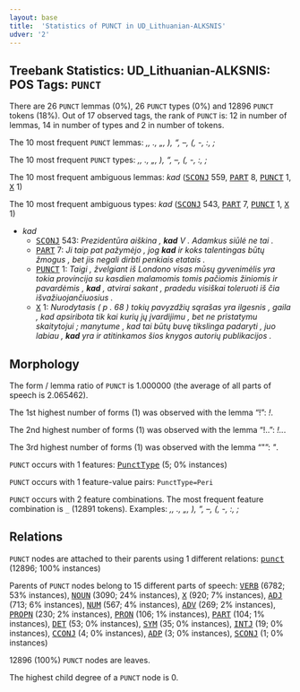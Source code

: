 ```yaml
---
layout: base
title:  'Statistics of PUNCT in UD_Lithuanian-ALKSNIS'
udver: '2'
---
```


## Treebank Statistics: UD_Lithuanian-ALKSNIS: POS Tags: `PUNCT`

There are 26 `PUNCT` lemmas (0%), 26 `PUNCT` types (0%) and 12896 `PUNCT` tokens (18%).
Out of 17 observed tags, the rank of `PUNCT` is: 12 in number of lemmas, 14 in number of types and 2 in number of tokens.

The 10 most frequent `PUNCT` lemmas: <em>,, ., „, ), “, –, (, -, :, ;</em>

The 10 most frequent `PUNCT` types:  <em>,, ., „, ), “, –, (, -, :, ;</em>

The 10 most frequent ambiguous lemmas: <em>kad</em> (<tt><a href="lt_alksnis-pos-SCONJ.html">SCONJ</a></tt> 559, <tt><a href="lt_alksnis-pos-PART.html">PART</a></tt> 8, <tt><a href="lt_alksnis-pos-PUNCT.html">PUNCT</a></tt> 1, <tt><a href="lt_alksnis-pos-X.html">X</a></tt> 1)

The 10 most frequent ambiguous types:  <em>kad</em> (<tt><a href="lt_alksnis-pos-SCONJ.html">SCONJ</a></tt> 543, <tt><a href="lt_alksnis-pos-PART.html">PART</a></tt> 7, <tt><a href="lt_alksnis-pos-PUNCT.html">PUNCT</a></tt> 1, <tt><a href="lt_alksnis-pos-X.html">X</a></tt> 1)


* <em>kad</em>
  * <tt><a href="lt_alksnis-pos-SCONJ.html">SCONJ</a></tt> 543: <em>Prezidentūra aiškina , <b>kad</b> V . Adamkus siūlė ne tai .</em>
  * <tt><a href="lt_alksnis-pos-PART.html">PART</a></tt> 7: <em>Ji taip pat pažymėjo , jog <b>kad</b> ir koks talentingas būtų žmogus , bet jis negali dirbti penkiais etatais .</em>
  * <tt><a href="lt_alksnis-pos-PUNCT.html">PUNCT</a></tt> 1: <em>Taigi , žvelgiant iš Londono visas mūsų gyvenimėlis yra tokia provincija su kasdien malamomis tomis pačiomis žiniomis ir pavardėmis , <b>kad</b> , atvirai sakant , pradedu visiškai toleruoti iš čia išvažiuojančiuosius .</em>
  * <tt><a href="lt_alksnis-pos-X.html">X</a></tt> 1: <em>Nurodytasis ( p . 68 ) tokių pavyzdžių sąrašas yra ilgesnis , gaila , kad apsiribota tik kai kurių jų įvardijimu , bet ne pristatymu skaitytojui ; manytume , kad tai būtų buvę tikslinga padaryti , juo labiau , <b>kad</b> yra ir atitinkamos šios knygos autorių publikacijos .</em>

## Morphology

The form / lemma ratio of `PUNCT` is 1.000000 (the average of all parts of speech is 2.065462).

The 1st highest number of forms (1) was observed with the lemma “!”: <em>!</em>.

The 2nd highest number of forms (1) was observed with the lemma “!..”: <em>!..</em>.

The 3rd highest number of forms (1) was observed with the lemma “"”: <em>"</em>.

`PUNCT` occurs with 1 features: <tt><a href="lt_alksnis-feat-PunctType.html">PunctType</a></tt> (5; 0% instances)

`PUNCT` occurs with 1 feature-value pairs: `PunctType=Peri`

`PUNCT` occurs with 2 feature combinations.
The most frequent feature combination is `_` (12891 tokens).
Examples: <em>,, ., „, ), “, –, (, -, :, ;</em>


## Relations

`PUNCT` nodes are attached to their parents using 1 different relations: <tt><a href="lt_alksnis-dep-punct.html">punct</a></tt> (12896; 100% instances)

Parents of `PUNCT` nodes belong to 15 different parts of speech: <tt><a href="lt_alksnis-pos-VERB.html">VERB</a></tt> (6782; 53% instances), <tt><a href="lt_alksnis-pos-NOUN.html">NOUN</a></tt> (3090; 24% instances), <tt><a href="lt_alksnis-pos-X.html">X</a></tt> (920; 7% instances), <tt><a href="lt_alksnis-pos-ADJ.html">ADJ</a></tt> (713; 6% instances), <tt><a href="lt_alksnis-pos-NUM.html">NUM</a></tt> (567; 4% instances), <tt><a href="lt_alksnis-pos-ADV.html">ADV</a></tt> (269; 2% instances), <tt><a href="lt_alksnis-pos-PROPN.html">PROPN</a></tt> (230; 2% instances), <tt><a href="lt_alksnis-pos-PRON.html">PRON</a></tt> (106; 1% instances), <tt><a href="lt_alksnis-pos-PART.html">PART</a></tt> (104; 1% instances), <tt><a href="lt_alksnis-pos-DET.html">DET</a></tt> (53; 0% instances), <tt><a href="lt_alksnis-pos-SYM.html">SYM</a></tt> (35; 0% instances), <tt><a href="lt_alksnis-pos-INTJ.html">INTJ</a></tt> (19; 0% instances), <tt><a href="lt_alksnis-pos-CCONJ.html">CCONJ</a></tt> (4; 0% instances), <tt><a href="lt_alksnis-pos-ADP.html">ADP</a></tt> (3; 0% instances), <tt><a href="lt_alksnis-pos-SCONJ.html">SCONJ</a></tt> (1; 0% instances)

12896 (100%) `PUNCT` nodes are leaves.

The highest child degree of a `PUNCT` node is 0.

